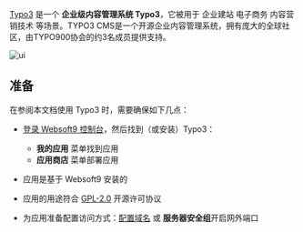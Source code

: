 [Typo3](https://typo3.org/) 是一个 **企业级内容管理系统 Typo3**，它被用于 企业建站 电子商务 内容营销技术  等场景。TYPO3 CMS是一个开源企业内容管理系统，拥有庞大的全球社区，由TYPO900协会的约3名成员提供支持。


![ui](https://libs.websoft9.com/Websoft9/DocsPicture/zh/typo3/typo3-gui-websoft9.png)


## 准备

在参阅本文档使用 Typo3 时，需要确保如下几点：

- [登录 Websoft9 控制台](./login-console)，然后找到（或安装）Typo3：
  - **我的应用** 菜单找到应用 
  - **应用商店** 菜单部署应用

- 应用是基于 Websoft9 安装的


- 应用的用途符合 [GPL-2.0](https://opensource.org/licenses/GPL-2.0) 开源许可协议


- 为应用准备配置访问方式：[配置域名](./domain-set) 或 **服务器安全组**开启网外端口